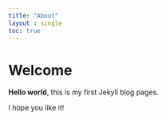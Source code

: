 ```yaml
---
title: "About"
layout : single
toc: true
---
```


# Welcome

**Hello world**, this is my first Jekyll blog pages.

I hope you like it!

